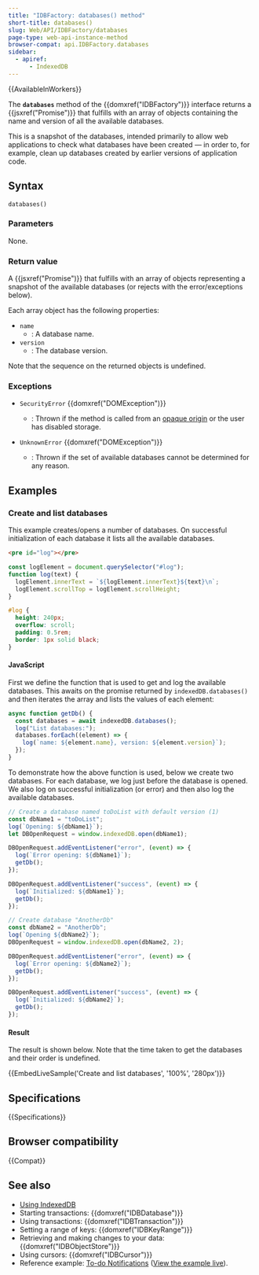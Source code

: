 ```yaml
---
title: "IDBFactory: databases() method"
short-title: databases()
slug: Web/API/IDBFactory/databases
page-type: web-api-instance-method
browser-compat: api.IDBFactory.databases
sidebar:
  - apiref:
      - IndexedDB
---
```


{{AvailableInWorkers}}

The **`databases`** method of the {{domxref("IDBFactory")}} interface returns a {{jsxref("Promise")}} that fulfills with an array of objects containing the name and version of all the available databases.

This is a snapshot of the databases, intended primarily to allow web applications to check what databases have been created — in order to, for example, clean up databases created by earlier versions of application code.

## Syntax

```js-nolint
databases()
```

### Parameters

None.

### Return value

A {{jsxref("Promise")}} that fulfills with an array of objects representing a snapshot of the available databases (or rejects with the error/exceptions below).

Each array object has the following properties:

- `name`
  - : A database name.
- `version`
  - : The database version.

Note that the sequence on the returned objects is undefined.

### Exceptions

- `SecurityError` {{domxref("DOMException")}}
  - : Thrown if the method is called from an [opaque origin](https://stackoverflow.com/questions/42239643/when-do-browsers-send-the-origin-header-when-do-browsers-set-the-origin-to-null/42242802#42242802) or the user has disabled storage.

- `UnknownError` {{domxref("DOMException")}}
  - : Thrown if the set of available databases cannot be determined for any reason.

## Examples

### Create and list databases

This example creates/opens a number of databases.
On successful initialization of each database it lists all the available databases.

```html hidden
<pre id="log"></pre>
```

```js hidden
const logElement = document.querySelector("#log");
function log(text) {
  logElement.innerText = `${logElement.innerText}${text}\n`;
  logElement.scrollTop = logElement.scrollHeight;
}
```

```css hidden
#log {
  height: 240px;
  overflow: scroll;
  padding: 0.5rem;
  border: 1px solid black;
}
```

#### JavaScript

First we define the function that is used to get and log the available databases.
This awaits on the promise returned by `indexedDB.databases()` and then iterates the array and lists the values of each element:

```js
async function getDb() {
  const databases = await indexedDB.databases();
  log("List databases:");
  databases.forEach((element) => {
    log(`name: ${element.name}, version: ${element.version}`);
  });
}
```

To demonstrate how the above function is used, below we create two databases.
For each database, we log just before the database is opened.
We also log on successful initialization (or error) and then also log the available databases.

```js
// Create a database named toDoList with default version (1)
const dbName1 = "toDoList";
log(`Opening: ${dbName1}`);
let DBOpenRequest = window.indexedDB.open(dbName1);

DBOpenRequest.addEventListener("error", (event) => {
  log(`Error opening: ${dbName1}`);
  getDb();
});

DBOpenRequest.addEventListener("success", (event) => {
  log(`Initialized: ${dbName1}`);
  getDb();
});

// Create database "AnotherDb"
const dbName2 = "AnotherDb";
log(`Opening ${dbName2}`);
DBOpenRequest = window.indexedDB.open(dbName2, 2);

DBOpenRequest.addEventListener("error", (event) => {
  log(`Error opening: ${dbName2}`);
  getDb();
});

DBOpenRequest.addEventListener("success", (event) => {
  log(`Initialized: ${dbName2}`);
  getDb();
});
```

#### Result

The result is shown below. Note that the time taken to get the databases and their order is undefined.

{{EmbedLiveSample('Create and list databases', '100%', '280px')}}

## Specifications

{{Specifications}}

## Browser compatibility

{{Compat}}

## See also

- [Using IndexedDB](/en-US/docs/Web/API/IndexedDB_API/Using_IndexedDB)
- Starting transactions: {{domxref("IDBDatabase")}}
- Using transactions: {{domxref("IDBTransaction")}}
- Setting a range of keys: {{domxref("IDBKeyRange")}}
- Retrieving and making changes to your data: {{domxref("IDBObjectStore")}}
- Using cursors: {{domxref("IDBCursor")}}
- Reference example: [To-do Notifications](https://github.com/mdn/dom-examples/tree/main/to-do-notifications) ([View the example live](https://mdn.github.io/dom-examples/to-do-notifications/)).
